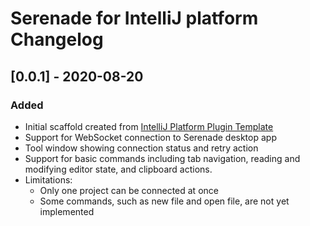 <!-- Keep a Changelog guide -> https://keepachangelog.com -->

# Serenade for IntelliJ platform Changelog

## [0.0.1] - 2020-08-20
### Added
- Initial scaffold created from [IntelliJ Platform Plugin Template](https://github.com/JetBrains/intellij-platform-plugin-template)
- Support for WebSocket connection to Serenade desktop app
- Tool window showing connection status and retry action
- Support for basic commands including tab navigation, reading and modifying editor state, and clipboard actions.
- Limitations: 
    - Only one project can be connected at once
    - Some commands, such as new file and open file, are not yet implemented
